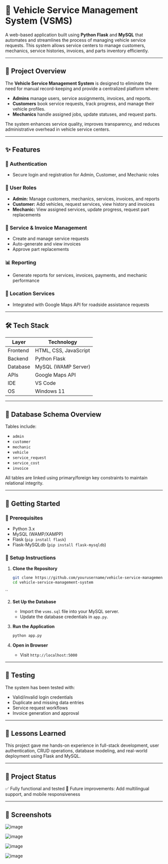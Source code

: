 
# 🚗 Vehicle Service Management System (VSMS)

A web-based application built using **Python Flask** and **MySQL** that automates and streamlines the process of managing vehicle service requests. This system allows service centers to manage customers, mechanics, service histories, invoices, and parts inventory efficiently.

---

## 🧾 Project Overview

The **Vehicle Service Management System** is designed to eliminate the need for manual record-keeping and provide a centralized platform where:
- **Admins** manage users, service assignments, invoices, and reports.
- **Customers** book service requests, track progress, and manage their vehicle profiles.
- **Mechanics** handle assigned jobs, update statuses, and request parts.

The system enhances service quality, improves transparency, and reduces administrative overhead in vehicle service centers.

---

## ✨ Features

### 🔐 Authentication
- Secure login and registration for Admin, Customer, and Mechanic roles

### 👥 User Roles
- **Admin:** Manage customers, mechanics, services, invoices, and reports
- **Customer:** Add vehicles, request services, view history and invoices
- **Mechanic:** View assigned services, update progress, request part replacements

### 🧾 Service & Invoice Management
- Create and manage service requests
- Auto-generate and view invoices
- Approve part replacements

### 📊 Reporting
- Generate reports for services, invoices, payments, and mechanic performance

### 📍 Location Services
- Integrated with Google Maps API for roadside assistance requests

---

## 🛠️ Tech Stack

| Layer         | Technology            |
|---------------|------------------------|
| Frontend      | HTML, CSS, JavaScript |
| Backend       | Python Flask           |
| Database      | MySQL (WAMP Server)    |
| APIs          | Google Maps API        |
| IDE           | VS Code                |
| OS            | Windows 11             |

---

## 🧩 Database Schema Overview

Tables include:
- `admin`
- `customer`
- `mechanic`
- `vehicle`
- `service_request`
- `service_cost`
- `invoice`

All tables are linked using primary/foreign key constraints to maintain relational integrity.

---


## 🚀 Getting Started

### 🔧 Prerequisites
- Python 3.x
- MySQL (WAMP/XAMPP)
- Flask (`pip install flask`)
- Flask-MySQLdb (`pip install flask-mysqldb`)

### 🔌 Setup Instructions

1. **Clone the Repository**
   ```bash
   git clone https://github.com/yourusername/vehicle-service-management-system.git
   cd vehicle-service-management-system
``

2. **Set Up the Database**

   * Import the `vsms.sql` file into your MySQL server.
   * Update the database credentials in `app.py`.

3. **Run the Application**

   ```bash
   python app.py
   ```

4. **Open in Browser**

   * Visit `http://localhost:5000`

---

## 🧪 Testing

The system has been tested with:

* Valid/invalid login credentials
* Duplicate and missing data entries
* Service request workflows
* Invoice generation and approval

---

## 🧠 Lessons Learned

This project gave me hands-on experience in full-stack development, user authentication, CRUD operations, database modeling, and real-world deployment using Flask and MySQL.

---

## 📌 Project Status

✅ Fully functional and tested
🔧 Future improvements: Add multilingual support, and mobile responsiveness

---

## 📸 Screenshots

![image](https://github.com/user-attachments/assets/ee5bf9b6-bb9e-45b5-9037-79b71dd5944a)

![image](https://github.com/user-attachments/assets/5928b977-7fc4-436f-85c6-beeb5131a4c8)

![image](https://github.com/user-attachments/assets/36c9232a-1e23-4115-b52f-a944ffd5a91a)

![image](https://github.com/user-attachments/assets/4f29c7e1-2653-423f-bc09-8cb6bbf9e380)




